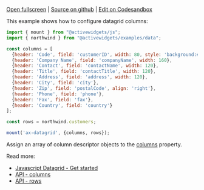 
[Open fullscreen](/columns/) | [Source on github](https://github.com/activewidgets/js/tree/master/examples/columns) | [Edit on Codesandbox](https://codesandbox.io/s/github/activewidgets/js/tree/master/examples/columns)

This example shows how to configure datagrid columns:

```js
import { mount } from "@activewidgets/js";
import { northwind } from "@activewidgets/examples/data";

const columns = [
  {header: 'Code', field: 'customerID', width: 80, style: 'background:#def', fixed: true},
  {header: 'Company Name', field: 'companyName', width: 160},
  {header: 'Contact', field: 'contactName', width: 120},
  {header: 'Title', field: 'contactTitle', width: 120},
  {header: 'Address', field: 'address', width: 120},
  {header: 'City', field: 'city'},
  {header: 'Zip', field: 'postalCode', align: 'right'},
  {header: 'Phone', field: 'phone'},
  {header: 'Fax', field: 'fax'},
  {header: 'Country', field: 'country'}
];

const rows = northwind.customers;

mount('ax-datagrid', {columns, rows});
```

Assign an array of column descriptor objects to the [columns](https://docs.activewidgets.com/api/datagrid/columns/) property.

Read more:

- [Javascript Datagrid - Get started](https://docs.activewidgets.com/guide/env/js/#data-properties)
- [API - columns](https://docs.activewidgets.com/api/datagrid/columns/)
- [API - rows](https://docs.activewidgets.com/api/datagrid/rows/)